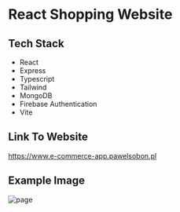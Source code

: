 # React Shopping Website

## Tech Stack
- React
- Express
- Typescript
- Tailwind
- MongoDB
- Firebase Authentication
- Vite

## Link To Website
https://www.e-commerce-app.pawelsobon.pl

## Example Image
![page](https://github.com/xNTFx/Shopping-page/assets/135262384/a14fba0f-223c-4cd1-9678-899687d092a7)
